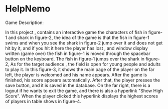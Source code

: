 # HelpNemo

Game Description:

In this project , contains an interactive game the characters of fish  in figure-1 and shark in figure-2,
the idea of the game is that the fish  in figure-1 swims and when you see the shark in figure-2 jump over it and does not get hit by it,
and if you hit it here the player has lost , and window display written (game over) the fish in figure-1 is moved through the spacebar button on the keyboard,
The fish in figure-1 jumps over the shark in figure-2, As for the target audience , the field is open for young people and adults to play it.
In this figure-3, it shows the main page of the player on the far left, the player is welcomed and his name appears. After the game is finished, 
his score appears automatically. After that, the player presses the save button, and it is saved in the database. 
On the far right, there is a logout if he wants to exit the game, and there is also a hyperlink "Show High Score". 
When the player clicked this hyperlink displays the highest scores of players in table shows in figure-4.

 
